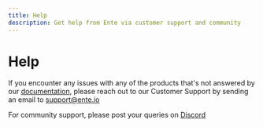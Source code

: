 ```yaml
---
title: Help
description: Get help from Ente via customer support and community
---
```


# Help

If you encounter any issues with any of the products that's not answered by our
[documentation](/), please reach out to our Customer Support by sending an email
to [support@ente.io](mailto:support@ente.io)

For community support, please post your queries on
[Discord](https://discord.gg/z2YVKkycX3)
